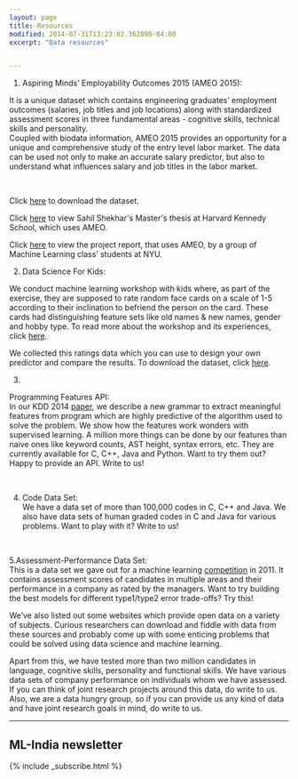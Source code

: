 ```yaml
---
layout: page
title: Resources
modified: 2014-07-31T13:23:02.362000-04:00
excerpt: "Data resources"


---
```


1. Aspiring Minds’ Employability Outcomes 2015 (AMEO 2015):  

It is a unique dataset which contains engineering graduates’ employment
outcomes (salaries, job titles and job locations) along with standardized
assessment scores in three fundamental areas - cognitive skills, technical
skills and personality.  
Coupled with biodata information, AMEO 2015 provides an opportunity for
a unique and comprehensive study of the entry level labor market. The data can
be used not only to make an accurate salary predictor, but also to understand
what influences salary and job titles in the labor market.

 

Click [here](http://research.aspiringminds.com/wp-content/uploads/2016/05/datachallenge_cods2016.zip) to download the dataset.  
  

Click [here]() to view Sahil Shekhar's Master's thesis at Harvard
Kennedy School, which uses AMEO.

Click [here]() to view the project report, that uses AMEO, by a
group of Machine Learning class’ students at NYU.

2. Data Science
For Kids:   

We conduct machine learning workshop with kids where, as part of the exercise,
they are supposed to rate random face cards on a scale of 1-5 according to
their inclination to befriend the person on the card. These cards had
distinguishing feature sets like old names & new names, gender and hobby
type. To read more about the workshop and its experiences, click [here](http://www.datasciencekids.org/).   

We collected this ratings data which you can use to design your own predictor
and compare the results. To download the dataset, click [here](https://drive.google.com/folderview?id=0B5e-wnFrLgTEUm9jaDc2ODV5Z3M&usp=sharing).  
  
3.
Programming Features API:  
In our KDD 2014 [paper](http://research.aspiringminds.com/publications/), we describe a new grammar to extract meaningful features
from program which are highly predictive of the algorithm used to solve the
problem. We show how the features work wonders with supervised learning. A
million more things can be done by our features than naive ones like keyword
counts, AST height, syntax errors, etc. They are currently available for C,
C++, Java and Python. Want to try them out? Happy to provide an API.
Write to us!

 

4. Code Data Set:  
We have a data set
of more than 100,000 codes in C, C++ and Java. We also have data sets of human
graded codes in C and Java for various problems. Want to play with it? Write to
us!

 

5.Assessment-Performance Data Set:  
This is a data set we gave out for a machine learning [competition](http://www.aspiringminds.in/mlCompetition/) in 2011.
It contains assessment scores of candidates in multiple areas and their
performance in a company as rated by the managers. Want to try building the
best models for different type1/type2 error trade-offs? Try this!  
  

We’ve also listed out some websites which provide open data on a variety of
subjects. Curious researchers can download and fiddle with data from these sources
and probably come up with some enticing problems that could be solved using
data science and machine learning.  
  

Apart from this, we have tested more than two million candidates in language,
cognitive skills, personality and functional skills. We have various data sets
of company performance on individuals whom we have assessed. If you can think
of joint research projects around this data, do write to us.  
Also, we are a data
hungry group, so if you can provide us any kind of data and have joint research
goals in mind, do write to us. 

---

## ML-India newsletter

{% include _subscribe.html %}
